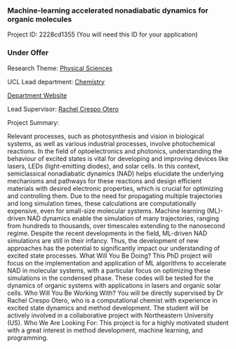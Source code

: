 ### Machine-learning accelerated nonadiabatic dynamics for organic molecules

Project ID: 2228cd1355
(You will need this ID for your application)

### Under Offer

Research Theme: [Physical Sciences](../themes/physical-sciences.md)

UCL Lead department: [Chemistry](../departments/chemistry.md)

[Department Website](https://www.ucl.ac.uk/chemistry)

Lead Supervisor: [Rachel Crespo Otero](https://profiles.ucl.ac.uk/94278)

Project Summary:

Relevant processes, such as photosynthesis and vision in biological systems, as well as various industrial processes, involve photochemical reactions. In the field of optoelectronics and photonics, understanding the behaviour of excited states is vital for developing and improving devices like lasers, LEDs (light-emitting diodes), and solar cells. In this context, semiclassical nonadiabatic dynamics (NAD) helps elucidate the underlying mechanisms and pathways for these reactions and design efficient materials with desired electronic properties, which is crucial for optimizing and controlling them. Due to the need for propagating multiple trajectories and long simulation times, these calculations are computationally expensive, even for small-size molecular systems. Machine learning (ML)-driven NAD dynamics enable the simulation of many trajectories, ranging from hundreds to thousands, over timescales extending to the nanosecond regime. Despite the recent developments in the field, ML-driven NAD simulations are still in their infancy. Thus, the development of new approaches has the potential to significantly impact our understanding of excited state processes.
What Will You Be Doing?
This PhD project will focus on the implementation and application of ML algorithms to accelerate NAD in molecular systems, with a particular focus on optimizing these simulations in the condensed phase. These codes will be tested for the dynamics of organic systems with applications in lasers and organic solar cells.
Who Will You Be Working With?
You will be directly supervised by Dr Rachel Crespo Otero, who is a computational chemist with experience in excited state dynamics and method development. The student will be actively involved in a collaborative project with Northeastern University (US).
Who We Are Looking For:
This project is for a highly motivated student with a great interest in method development, machine learning, and programming.
